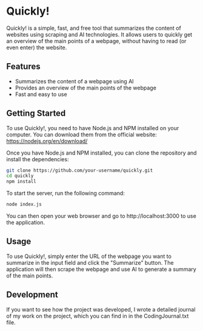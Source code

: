# Quickly!

Quickly! is a simple, fast, and free tool that summarizes the content of websites using scraping and AI technologies. It allows users to quickly get an overview of the main points of a webpage, without having to read (or even enter) the website.

## Features

- Summarizes the content of a webpage using AI
- Provides an overview of the main points of the webpage
- Fast and easy to use

## Getting Started

To use Quickly!, you need to have Node.js and NPM installed on your computer. You can download them from the official website: https://nodejs.org/en/download/

Once you have Node.js and NPM installed, you can clone the repository and install the dependencies:

```bash
git clone https://github.com/your-username/quickly.git
cd quickly
npm install
```

To start the server, run the following command:

```bash
node index.js
```

You can then open your web browser and go to http://localhost:3000 to use the application.

## Usage

To use Quickly!, simply enter the URL of the webpage you want to summarize in the input field and click the "Summarize" button. The application will then scrape the webpage and use AI to generate a summary of the main points.

## Development

If you want to see how the project was developed, I wrote a detailed journal of my work on the project, which you can find in in the CodingJournal.txt file.